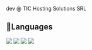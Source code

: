 dev @ TIC Hosting Solutions SRL
## 🍔Languages
![](https://img.shields.io/badge/Backend-PHP-informational?style=flat&logo=php&logoColor=white&color=fffff)
![](https://img.shields.io/badge/Frontend-Bootstrap-informational?style=flat&logo=bootstrap&logoColor=white&color=fffff)
![](https://img.shields.io/badge/Discord-JS-informational?style=flat&logo=javascript&logoColor=white&color=fffff)
![](https://img.shields.io/badge/Fivem-LUA-informational?style=flat&logo=lua&logoColor=white&color=fffff)
